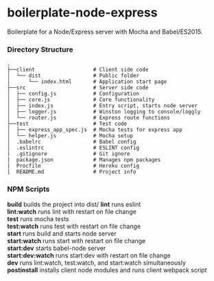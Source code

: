 # boilerplate-node-express

Boilerplate for a Node/Express server with Mocha and Babel/ES2015.

### Directory Structure

```
.
├──client                   # Client side code
│  └── dist                 # Public folder
│      └── index.html       # Application start page
├──src                      # Server side code
│  ├── config.js            # Configuration
│  ├── core.js              # Core functionality
│  ├── index.js             # Entry script, starts node server
│  ├── logger.js            # Winston logging to console/loggly
│  └── router.js            # Express route functions
├──test                     # Test code
│  ├── express_app_spec.js  # Mocha tests for express app
│  └── helper.js            # Mocha setup
│  .babelrc                 # Babel config
│  .eslintrc                # ESLINT config
|  .gitignore               # Git ignore
|  package.json             # Manages npm packages 
|  Procfile                 # Heroku config
|  README.md                # Project info
```

### NPM Scripts

**build** builds the project into dist/
**lint** runs eslint  
**lint:watch** runs lint with restart on file change  
**test** runs mocha tests  
**test:watch** runs test with restart on file change  
**start** runs build and starts node server  
**start:watch** runs start with restart on file change  
**start:dev** starts babel-node server  
**start:dev:watch** runs start:dev with restart on file change  
**dev** runs lint:watch, test:watch, and start:watch simultaneously  
**postinstall** installs client node modules and runs client webpack script  
